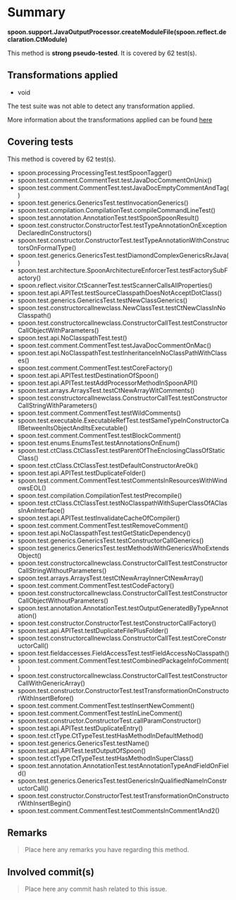 # Summary
**spoon.support.JavaOutputProcessor.createModuleFile(spoon.reflect.declaration.CtModule)**

This method is **strong pseudo-tested**.
It is covered by 62 test(s). 


## Transformations applied

- void


The test suite was not able to detect any transformation applied.

More information about the transformations applied can be found [here](https://github.com/STAMP-project/pitest-descartes)

## Covering tests
This method is covered by 62 test(s).
* spoon.processing.ProcessingTest.testSpoonTagger()
* spoon.test.comment.CommentTest.testJavaDocCommentOnUnix()
* spoon.test.comment.CommentTest.testJavaDocEmptyCommentAndTag()
* spoon.test.generics.GenericsTest.testInvocationGenerics()
* spoon.test.compilation.CompilationTest.compileCommandLineTest()
* spoon.test.annotation.AnnotationTest.testSpoonSpoonResult()
* spoon.test.constructor.ConstructorTest.testTypeAnnotationOnExceptionDeclaredInConstructors()
* spoon.test.constructor.ConstructorTest.testTypeAnnotationWithConstructorsOnFormalType()
* spoon.test.generics.GenericsTest.testDiamondComplexGenericsRxJava()
* spoon.test.architecture.SpoonArchitectureEnforcerTest.testFactorySubFactory()
* spoon.reflect.visitor.CtScannerTest.testScannerCallsAllProperties()
* spoon.test.api.APITest.testSourceClasspathDoesNotAcceptDotClass()
* spoon.test.generics.GenericsTest.testNewClassGenerics()
* spoon.test.constructorcallnewclass.NewClassTest.testCtNewClassInNoClasspath()
* spoon.test.constructorcallnewclass.ConstructorCallTest.testConstructorCallObjectWithParameters()
* spoon.test.api.NoClasspathTest.test()
* spoon.test.comment.CommentTest.testJavaDocCommentOnMac()
* spoon.test.api.NoClasspathTest.testInheritanceInNoClassPathWithClasses()
* spoon.test.comment.CommentTest.testCoreFactory()
* spoon.test.api.APITest.testDestinationOfSpoon()
* spoon.test.api.APITest.testAddProcessorMethodInSpoonAPI()
* spoon.test.arrays.ArraysTest.testCtNewArrayWitComments()
* spoon.test.constructorcallnewclass.ConstructorCallTest.testConstructorCallStringWithParameters()
* spoon.test.comment.CommentTest.testWildComments()
* spoon.test.executable.ExecutableRefTest.testSameTypeInConstructorCallBetweenItsObjectAndItsExecutable()
* spoon.test.comment.CommentTest.testBlockComment()
* spoon.test.enums.EnumsTest.testAnnotationsOnEnum()
* spoon.test.ctClass.CtClassTest.testParentOfTheEnclosingClassOfStaticClass()
* spoon.test.ctClass.CtClassTest.testDefaultConstructorAreOk()
* spoon.test.api.APITest.testDuplicateFolder()
* spoon.test.comment.CommentTest.testCommentsInResourcesWithWindowsEOL()
* spoon.test.compilation.CompilationTest.testPrecompile()
* spoon.test.ctClass.CtClassTest.testNoClasspathWithSuperClassOfAClassInAnInterface()
* spoon.test.api.APITest.testInvalidateCacheOfCompiler()
* spoon.test.comment.CommentTest.testRemoveComment()
* spoon.test.api.NoClasspathTest.testGetStaticDependency()
* spoon.test.generics.GenericsTest.testConstructorCallGenerics()
* spoon.test.generics.GenericsTest.testMethodsWithGenericsWhoExtendsObject()
* spoon.test.constructorcallnewclass.ConstructorCallTest.testConstructorCallStringWithoutParameters()
* spoon.test.arrays.ArraysTest.testCtNewArrayInnerCtNewArray()
* spoon.test.comment.CommentTest.testCodeFactory()
* spoon.test.constructorcallnewclass.ConstructorCallTest.testConstructorCallObjectWithoutParameters()
* spoon.test.annotation.AnnotationTest.testOutputGeneratedByTypeAnnotation()
* spoon.test.constructor.ConstructorTest.testConstructorCallFactory()
* spoon.test.api.APITest.testDuplicateFilePlusFolder()
* spoon.test.constructorcallnewclass.ConstructorCallTest.testCoreConstructorCall()
* spoon.test.fieldaccesses.FieldAccessTest.testFieldAccessNoClasspath()
* spoon.test.comment.CommentTest.testCombinedPackageInfoComment()
* spoon.test.constructorcallnewclass.ConstructorCallTest.testConstructorCallWithGenericArray()
* spoon.test.constructor.ConstructorTest.testTransformationOnConstructorWithInsertBefore()
* spoon.test.comment.CommentTest.testInsertNewComment()
* spoon.test.comment.CommentTest.testInLineComment()
* spoon.test.constructor.ConstructorTest.callParamConstructor()
* spoon.test.api.APITest.testDuplicateEntry()
* spoon.test.ctType.CtTypeTest.testHasMethodInDefaultMethod()
* spoon.test.generics.GenericsTest.testName()
* spoon.test.api.APITest.testOutputOfSpoon()
* spoon.test.ctType.CtTypeTest.testHasMethodInSuperClass()
* spoon.test.annotation.AnnotationTest.testAnnotationTypeAndFieldOnField()
* spoon.test.generics.GenericsTest.testGenericsInQualifiedNameInConstructorCall()
* spoon.test.constructor.ConstructorTest.testTransformationOnConstructorWithInsertBegin()
* spoon.test.comment.CommentTest.testCommentsInComment1And2()


## Remarks
> Place here any remarks you have regarding this method.

## Involved commit(s)

> Place here any commit hash related to this issue.
